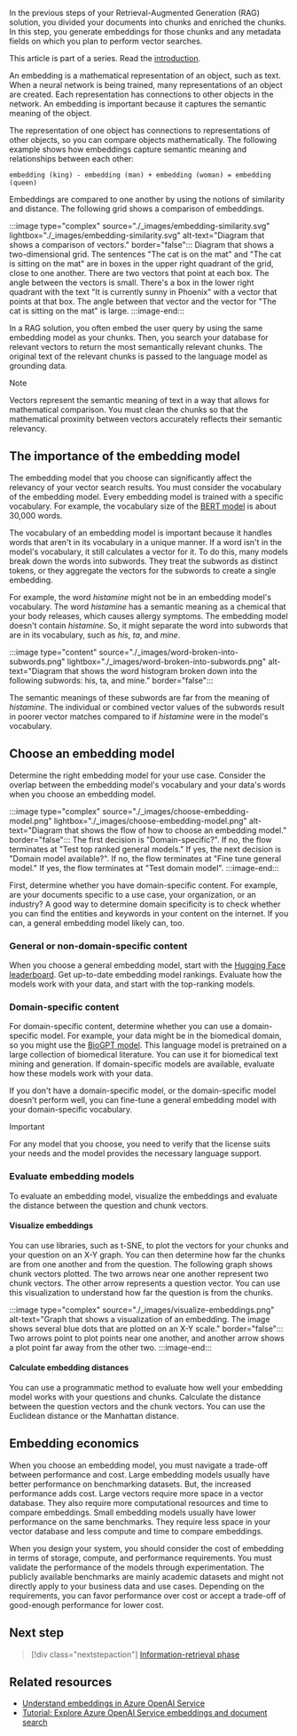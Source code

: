In the previous steps of your Retrieval-Augmented Generation (RAG) solution, you divided your documents into chunks and enriched the chunks. In this step, you generate embeddings for those chunks and any metadata fields on which you plan to perform vector searches.

This article is part of a series. Read the [introduction](./rag-solution-design-and-evaluation-guide.md).

An embedding is a mathematical representation of an object, such as text. When a neural network is being trained, many representations of an object are created. Each representation has connections to other objects in the network. An embedding is important because it captures the semantic meaning of the object.

The representation of one object has connections to representations of other objects, so you can compare objects mathematically. The following example shows how embeddings capture semantic meaning and relationships between each other:

`embedding (king) - embedding (man) + embedding (woman) = embedding (queen)`

Embeddings are compared to one another by using the notions of similarity and distance. The following grid shows a comparison of embeddings.

:::image type="complex" source="./_images/embedding-similarity.svg" lightbox="./_images/embedding-similarity.svg" alt-text="Diagram that shows a comparison of vectors." border="false":::
   Diagram that shows a two-dimensional grid. The sentences "The cat is on the mat" and "The cat is sitting on the mat" are in boxes in the upper right quadrant of the grid, close to one another. There are two vectors that point at each box. The angle between the vectors is small. There's a box in the lower right quadrant with the text "It is currently sunny in Phoenix" with a vector that points at that box. The angle between that vector and the vector for "The cat is sitting on the mat" is large.
:::image-end:::

In a RAG solution, you often embed the user query by using the same embedding model as your chunks. Then, you search your database for relevant vectors to return the most semantically relevant chunks. The original text of the relevant chunks is passed to the language model as grounding data.

> [!NOTE]
> Vectors represent the semantic meaning of text in a way that allows for mathematical comparison. You must clean the chunks so that the mathematical proximity between vectors accurately reflects their semantic relevancy.

## The importance of the embedding model

The embedding model that you choose can significantly affect the relevancy of your vector search results. You must consider the vocabulary of the embedding model. Every embedding model is trained with a specific vocabulary. For example, the vocabulary size of the [BERT model](https://huggingface.co/docs/transformers/en/model_doc/bert) is about 30,000 words.

The vocabulary of an embedding model is important because it handles words that aren't in its vocabulary in a unique manner. If a word isn't in the model's vocabulary, it still calculates a vector for it. To do this, many models break down the words into subwords. They treat the subwords as distinct tokens, or they aggregate the vectors for the subwords to create a single embedding.

For example, the word *histamine* might not be in an embedding model's vocabulary. The word *histamine* has a semantic meaning as a chemical that your body releases, which causes allergy symptoms. The embedding model doesn't contain *histamine*. So, it might separate the word into subwords that are in its vocabulary, such as *his*, *ta*, and *mine*.

:::image type="content" source="./_images/word-broken-into-subwords.png" lightbox="./_images/word-broken-into-subwords.png" alt-text="Diagram that shows the word histogram broken down into the following subwords: his, ta, and mine." border="false":::

The semantic meanings of these subwords are far from the meaning of *histamine*. The individual or combined vector values of the subwords result in poorer vector matches compared to if *histamine* were in the model's vocabulary.

## Choose an embedding model

Determine the right embedding model for your use case. Consider the overlap between the embedding model's vocabulary and your data's words when you choose an embedding model.

:::image type="complex" source="./_images/choose-embedding-model.png" lightbox="./_images/choose-embedding-model.png" alt-text="Diagram that shows the flow of how to choose an embedding model." border="false":::
The first decision is "Domain-specific?". If no, the flow terminates at "Test top ranked general models." If yes, the next decision is "Domain model available?". If no, the flow terminates at "Fine tune general model." If yes, the flow terminates at "Test domain model".
:::image-end:::

First, determine whether you have domain-specific content. For example, are your documents specific to a use case, your organization, or an industry? A good way to determine domain specificity is to check whether you can find the entities and keywords in your content on the internet. If you can, a general embedding model likely can, too.

### General or non-domain-specific content

When you choose a general embedding model, start with the [Hugging Face leaderboard](https://huggingface.co/spaces/mteb/leaderboard). Get up-to-date embedding model rankings. Evaluate how the models work with your data, and start with the top-ranking models.

### Domain-specific content

For domain-specific content, determine whether you can use a domain-specific model. For example, your data might be in the biomedical domain, so you might use the [BioGPT model](https://github.com/microsoft/BioGPT). This language model is pretrained on a large collection of biomedical literature. You can use it for biomedical text mining and generation. If domain-specific models are available, evaluate how these models work with your data.

If you don't have a domain-specific model, or the domain-specific model doesn't perform well, you can fine-tune a general embedding model with your domain-specific vocabulary.

> [!IMPORTANT]
> For any model that you choose, you need to verify that the license suits your needs and the model provides the necessary language support.

### Evaluate embedding models

To evaluate an embedding model, visualize the embeddings and evaluate the distance between the question and chunk vectors.

#### Visualize embeddings

You can use libraries, such as t-SNE, to plot the vectors for your chunks and your question on an X-Y graph. You can then determine how far the chunks are from one another and from the question. The following graph shows chunk vectors plotted. The two arrows near one another represent two chunk vectors. The other arrow represents a question vector. You can use this visualization to understand how far the question is from the chunks.

:::image type="complex" source="./_images/visualize-embeddings.png" alt-text="Graph that shows a visualization of an embedding. The image shows several blue dots that are plotted on an X-Y scale." border="false":::
   Two arrows point to plot points near one another, and another arrow shows a plot point far away from the other two.
:::image-end:::

#### Calculate embedding distances

You can use a programmatic method to evaluate how well your embedding model works with your questions and chunks. Calculate the distance between the question vectors and the chunk vectors. You can use the Euclidean distance or the Manhattan distance.

## Embedding economics

When you choose an embedding model, you must navigate a trade-off between performance and cost. Large embedding models usually have better performance on benchmarking datasets. But, the increased performance adds cost. Large vectors require more space in a vector database. They also require more computational resources and time to compare embeddings. Small embedding models usually have lower performance on the same benchmarks. They require less space in your vector database and less compute and time to compare embeddings.

When you design your system, you should consider the cost of embedding in terms of storage, compute, and performance requirements. You must validate the performance of the models through experimentation. The publicly available benchmarks are mainly academic datasets and might not directly apply to your business data and use cases. Depending on the requirements, you can favor performance over cost or accept a trade-off of good-enough performance for lower cost.

## Next step

> [!div class="nextstepaction"]
> [Information-retrieval phase](./rag-information-retrieval.yml)

## Related resources

- [Understand embeddings in Azure OpenAI Service](/azure/ai-services/openai/concepts/understand-embeddings)
- [Tutorial: Explore Azure OpenAI Service embeddings and document search](/azure/ai-services/openai/tutorials/embeddings)

